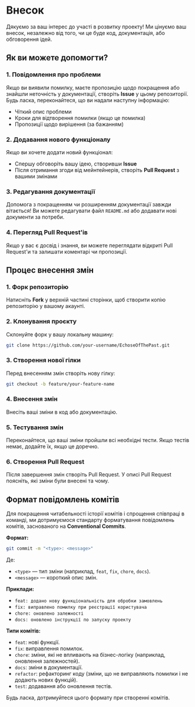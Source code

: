 # Внесок

Дякуємо за ваш інтерес до участі в розвитку проекту! Ми цінуємо ваш внесок, незалежно від того, чи це буде код, документація, або обговорення ідей.

## Як ви можете допомогти?

### 1. Повідомлення про проблеми

Якщо ви виявили помилку, маєте пропозицію щодо покращення або знайшли неточність у документації, створіть **Issue** у цьому репозиторії. Будь ласка, переконайтеся, що ви надали наступну інформацію:

- Чіткий опис проблеми
- Кроки для відтворення помилки (якщо це помилка)
- Пропозиції щодо вирішення (за бажанням)

### 2. Додавання нового функціоналу

Якщо ви хочете додати новий функціонал:

- Спершу обговоріть вашу ідею, створивши **Issue**
- Після отримання згоди від мейнтейнерів, створіть **Pull Request** з вашими змінами

### 3. Редагування документації

Допомога з покращенням чи розширенням документації завжди вітається! Ви можете редагувати файл `README.md` або додавати нові документи за потреби.

### 4. Перегляд Pull Request'ів

Якщо у вас є досвід і знання, ви можете переглядати відкриті Pull Request'и та залишати коментарі чи пропозиції.

## Процес внесення змін

### 1. Форк репозиторію

Натисніть **Fork** у верхній частині сторінки, щоб створити копію репозиторію у вашому акаунті.

### 2. Клонування проєкту

Склонуйте форк у вашу локальну машину:

```bash
git clone https://github.com/your-username/EchoseOfThePast.git
```

### 3. Створення нової гілки

Перед внесенням змін створіть нову гілку:

```bash
git checkout -b feature/your-feature-name
```

### 4. Внесення змін

Внесіть ваші зміни в код або документацію.

### 5. Тестування змін

Переконайтеся, що ваші зміни пройшли всі необхідні тести. Якщо тестів немає, додайте їх, якщо це доречно.

### 6. Створення Pull Request

Після завершення змін створіть Pull Request. У описі Pull Request поясніть, які зміни були внесені та чому.

## Формат повідомлень комітів

Для покращення читабельності історії комітів і спрощення співпраці в команді, ми дотримуємося стандарту форматування повідомлень комітів, заснованого на **Conventional Commits**.

**Формат:**

```bash
git commit -m "<type>: <message>"
```

Де:

- `<type>` — тип зміни (наприклад, `feat`, `fix`, `chore`, `docs`).
- `<message>` — короткий опис змін.

**Приклади:**

- `feat: додано нову функціональність для обробки замовлень`
- `fix: виправлено помилку при реєстрації користувача`
- `chore: оновлено залежності`
- `docs: оновлено інструкції по запуску проекту`

**Типи комітів:**

- `feat`: нові функції.
- `fix`: виправлення помилок.
- `chore`: зміни, які не впливають на бізнес-логіку (наприклад, оновлення залежностей).
- `docs`: зміни в документації.
- `refactor`: рефакторинг коду (зміни, що не виправляють помилки і не додають нових функцій).
- `test`: додавання або оновлення тестів.

Будь ласка, дотримуйтеся цього формату при створенні комітів.
